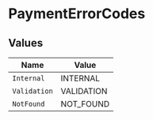 # PaymentErrorCodes


## Values

| Name         | Value        |
| ------------ | ------------ |
| `Internal`   | INTERNAL     |
| `Validation` | VALIDATION   |
| `NotFound`   | NOT_FOUND    |
